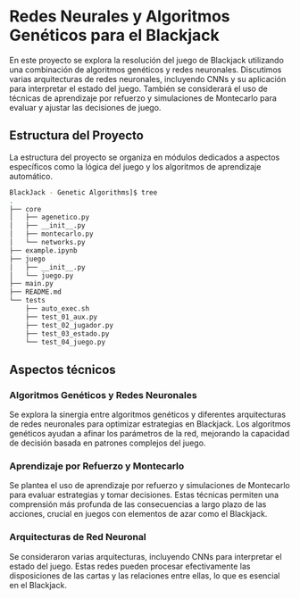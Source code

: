 # Redes Neurales y Algoritmos Genéticos para el Blackjack

En este proyecto se explora la resolución del juego de Blackjack utilizando una combinación de algoritmos genéticos y redes neuronales. Discutimos varias arquitecturas de redes neuronales, incluyendo CNNs y su aplicación para interpretar el estado del juego. También se considerará el uso de técnicas de aprendizaje por refuerzo y simulaciones de Montecarlo para evaluar y ajustar las decisiones de juego.



## Estructura del Proyecto

La estructura del proyecto se organiza en módulos dedicados a aspectos específicos como la lógica del juego y los algoritmos de aprendizaje automático.

```bash
BlackJack - Genetic Algorithms]$ tree
.
├── core
│   ├── agenetico.py
│   ├── __init__.py
│   ├── montecarlo.py
│   └── networks.py
├── example.ipynb
├── juego
│   ├── __init__.py
│   └── juego.py
├── main.py
├── README.md
└── tests
    ├── auto_exec.sh
    ├── test_01_aux.py
    ├── test_02_jugador.py
    ├── test_03_estado.py
    └── test_04_juego.py
```


## Aspectos técnicos

### Algoritmos Genéticos y Redes Neuronales

Se explora la sinergia entre algoritmos genéticos y diferentes arquitecturas de redes neuronales para optimizar estrategias en Blackjack. Los algoritmos genéticos ayudan a afinar los parámetros de la red, mejorando la capacidad de decisión basada en patrones complejos del juego.

### Aprendizaje por Refuerzo y Montecarlo

Se plantea el uso de aprendizaje por refuerzo y simulaciones de Montecarlo para evaluar estrategias y tomar decisiones. Estas técnicas permiten una comprensión más profunda de las consecuencias a largo plazo de las acciones, crucial en juegos con elementos de azar como el Blackjack.

### Arquitecturas de Red Neuronal

Se consideraron varias arquitecturas, incluyendo CNNs para interpretar el estado del juego. Estas redes pueden procesar efectivamente las disposiciones de las cartas y las relaciones entre ellas, lo que es esencial en el Blackjack.